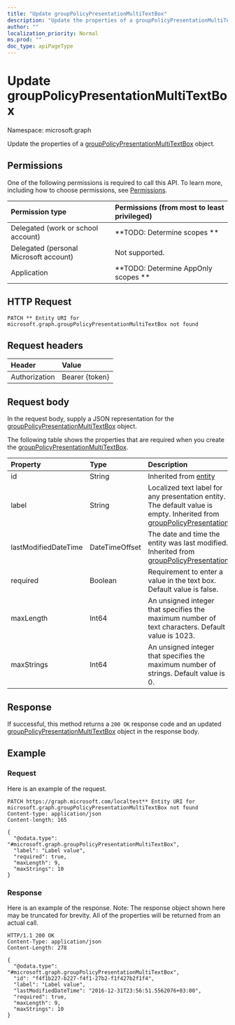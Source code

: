 ```yaml
---
title: "Update groupPolicyPresentationMultiTextBox"
description: "Update the properties of a groupPolicyPresentationMultiTextBox object."
author: ""
localization_priority: Normal
ms.prod: ""
doc_type: apiPageType
---
```


# Update groupPolicyPresentationMultiTextBox

Namespace: microsoft.graph

Update the properties of a [groupPolicyPresentationMultiTextBox](../resources/grouppolicypresentationmultitextbox.md) object.

## Permissions
One of the following permissions is required to call this API. To learn more, including how to choose permissions, see [Permissions](/concepts/permissions-reference.md).

|Permission type|Permissions (from most to least privileged)|
|:---|:---|
|Delegated (work or school account)|**TODO: Determine scopes **|
|Delegated (personal Microsoft account)|Not supported.|
|Application|**TODO: Determine AppOnly scopes **|

## HTTP Request
<!-- {
  "blockType": "ignored"
}
-->
``` http
PATCH ** Entity URI for microsoft.graph.groupPolicyPresentationMultiTextBox not found
```

## Request headers
|Header|Value|
|:---|:---|
|Authorization|Bearer {token}|

## Request body
In the request body, supply a JSON representation for the [groupPolicyPresentationMultiTextBox](../resources/grouppolicypresentationmultitextbox.md) object.

The following table shows the properties that are required when you create the [groupPolicyPresentationMultiTextBox](../resources/grouppolicypresentationmultitextbox.md).

|Property|Type|Description|
|:---|:---|:---|
|id|String| Inherited from [entity](../resources/entity.md)|
|label|String|Localized text label for any presentation entity. The default value is empty. Inherited from [groupPolicyPresentation](../resources/grouppolicypresentation.md)|
|lastModifiedDateTime|DateTimeOffset|The date and time the entity was last modified. Inherited from [groupPolicyPresentation](../resources/grouppolicypresentation.md)|
|required|Boolean|Requirement to enter a value in the text box. Default value is false.|
|maxLength|Int64|An unsigned integer that specifies the maximum number of text characters. Default value is 1023.|
|maxStrings|Int64|An unsigned integer that specifies the maximum number of strings. Default value is 0.|



## Response
If successful, this method returns a `200 OK` response code and an updated [groupPolicyPresentationMultiTextBox](../resources/grouppolicypresentationmultitextbox.md) object in the response body.

## Example

### Request
Here is an example of the request.
<!-- {
  "blockType": "request",
  "name": "update_grouppolicypresentationmultitextbox"
}
-->
``` http
PATCH https://graph.microsoft.com/localtest** Entity URI for microsoft.graph.groupPolicyPresentationMultiTextBox not found
Content-type: application/json
Content-length: 165

{
  "@odata.type": "#microsoft.graph.groupPolicyPresentationMultiTextBox",
  "label": "Label value",
  "required": true,
  "maxLength": 9,
  "maxStrings": 10
}
```

### Response
Here is an example of the response. Note: The response object shown here may be truncated for brevity. All of the properties will be returned from an actual call.
<!-- {
  "blockType": "response",
  "truncated": true
}
-->
``` http
HTTP/1.1 200 OK
Content-Type: application/json
Content-Length: 278

{
  "@odata.type": "#microsoft.graph.groupPolicyPresentationMultiTextBox",
  "id": "f4f1b227-b227-f4f1-27b2-f1f427b2f1f4",
  "label": "Label value",
  "lastModifiedDateTime": "2016-12-31T23:56:51.5562076+03:00",
  "required": true,
  "maxLength": 9,
  "maxStrings": 10
}
```


